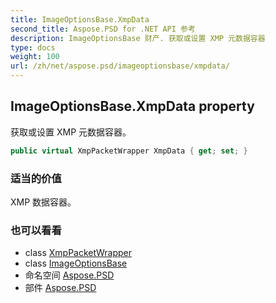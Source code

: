 ```yaml
---
title: ImageOptionsBase.XmpData
second_title: Aspose.PSD for .NET API 参考
description: ImageOptionsBase 财产. 获取或设置 XMP 元数据容器
type: docs
weight: 100
url: /zh/net/aspose.psd/imageoptionsbase/xmpdata/
---
```

## ImageOptionsBase.XmpData property

获取或设置 XMP 元数据容器。

```csharp
public virtual XmpPacketWrapper XmpData { get; set; }
```

### 适当的价值

XMP 数据容器。

### 也可以看看

* class [XmpPacketWrapper](../../../aspose.psd.xmp/xmppacketwrapper/)
* class [ImageOptionsBase](../)
* 命名空间 [Aspose.PSD](../../imageoptionsbase/)
* 部件 [Aspose.PSD](../../../)



